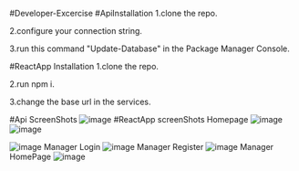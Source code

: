 #Developer-Excercise
#ApiInstallation
1.clone the repo.

2.configure your connection string.

3.run this command "Update-Database" in the Package Manager Console.

#ReactApp Installation
1.clone the repo.

2.run npm i.

3.change the base url in the services.

#Api ScreenShots
![image](https://github.com/marindimitrov12/developer-excercise/assets/63950527/3ac153d2-91fe-4dc4-b777-60c14240a585)
#ReactApp screenShots
Homepage
![image](https://github.com/marindimitrov12/developer-excercise/assets/63950527/07e68a69-5870-4ac1-92cb-bfb85b2112ea)
![image](https://github.com/marindimitrov12/developer-excercise/assets/63950527/f6dfb7ea-f8bb-4c76-8bea-c7279b2e828f)

![image](https://github.com/marindimitrov12/developer-excercise/assets/63950527/1c85e103-21ae-42f1-9943-5a26e4c170d9)
Manager Login
![image](https://github.com/marindimitrov12/developer-excercise/assets/63950527/557977ca-7069-44b9-9ef3-ea250e67f960)
Manager Register
![image](https://github.com/marindimitrov12/developer-excercise/assets/63950527/f5c62a6b-939e-46a6-b7bc-aef8ea79ab07)
Manager HomePage
![image](https://github.com/marindimitrov12/developer-excercise/assets/63950527/e8074f53-b60d-4b23-9b81-63736704f0d2)







